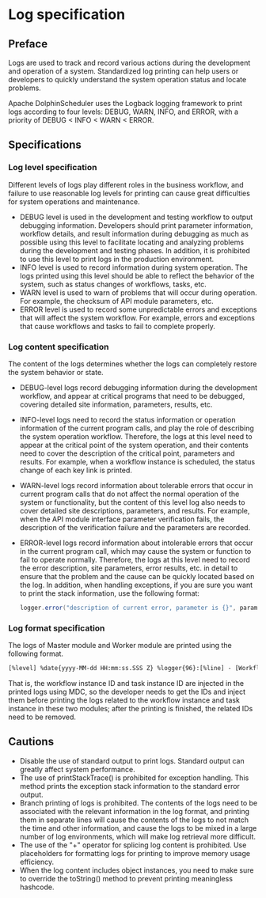 # Log specification

## Preface

Logs are used to track and record various actions during the development and operation of a system. Standardized log printing can help users or developers to quickly understand the system operation status and locate problems.

Apache DolphinScheduler uses the Logback logging framework to print logs according to four levels: DEBUG, WARN, INFO, and ERROR, with a priority of DEBUG < INFO < WARN < ERROR.

## Specifications

### Log level specification

Different levels of logs play different roles in the business workflow, and failure to use reasonable log levels for printing can cause great difficulties for system operations and maintenance.

- DEBUG level is used in the development and testing workflow to output debugging information. Developers should print parameter information, workflow details, and result information during debugging as much as possible using this level to facilitate locating and analyzing problems during the development and testing phases. In addition, it is prohibited to use this level to print logs in the production environment.
- INFO level is used to record information during system operation. The logs printed using this level should be able to reflect the behavior of the system, such as status changes of workflows, tasks, etc.
- WARN level is used to warn of problems that will occur during operation. For example, the checksum of API module parameters, etc.
- ERROR level is used to record some unpredictable errors and exceptions that will affect the system workflow. For example, errors and exceptions that cause workflows and tasks to fail to complete properly.

### Log content specification

The content of the logs determines whether the logs can completely restore the system behavior or state.

- DEBUG-level logs record debugging information during the development workflow, and appear at critical programs that need to be debugged, covering detailed site information, parameters, results, etc.

- INFO-level logs need to record the status information or operation information of the current program calls, and play the role of describing the system operation workflow. Therefore, the logs at this level need to appear at the critical point of the system operation, and their contents need to cover the description of the critical point, parameters and results. For example, when a workflow instance is scheduled, the status change of each key link is printed.

- WARN-level logs record information about tolerable errors that occur in current program calls that do not affect the normal operation of the system or functionality, but the content of this level log also needs to cover detailed site descriptions, parameters, and results. For example, when the API module interface parameter verification fails, the description of the verification failure and the parameters are recorded.

- ERROR-level logs record information about intolerable errors that occur in the current program call, which may cause the system or function to fail to operate normally. Therefore, the logs at this level need to record the error description, site parameters, error results, etc. in detail to ensure that the problem and the cause can be quickly located based on the log. In addition, when handling exceptions, if you are sure you want to print the stack information, use the following format:

  ```java
  logger.error("description of current error, parameter is {}", parameter, e);
  ```

### Log format specification

The logs of Master module and Worker module are printed using the following format.

```xml
[%level] %date{yyyy-MM-dd HH:mm:ss.SSS Z} %logger{96}:[%line] - [WorkflowInstance-%X{workflowInstanceId:-0}][TaskInstance-%X{taskInstanceId:-0}] - %msg%n
```

That is, the workflow instance ID and task instance ID are injected in the printed logs using MDC, so the developer needs to get the IDs and inject them before printing the logs related to the workflow instance and task instance in these two modules; after the printing is finished, the related IDs need to be removed.

## Cautions

- Disable the use of standard output to print logs. Standard output can greatly affect system performance.
- The use of printStackTrace() is prohibited for exception handling. This method prints the exception stack information to the standard error output.
- Branch printing of logs is prohibited. The contents of the logs need to be associated with the relevant information in the log format, and printing them in separate lines will cause the contents of the logs to not match the time and other information, and cause the logs to be mixed in a large number of log environments, which will make log retrieval more difficult.
- The use of the "+" operator for splicing log content is prohibited. Use placeholders for formatting logs for printing to improve memory usage efficiency.
- When the log content includes object instances, you need to make sure to override the toString() method to prevent printing meaningless hashcode.

